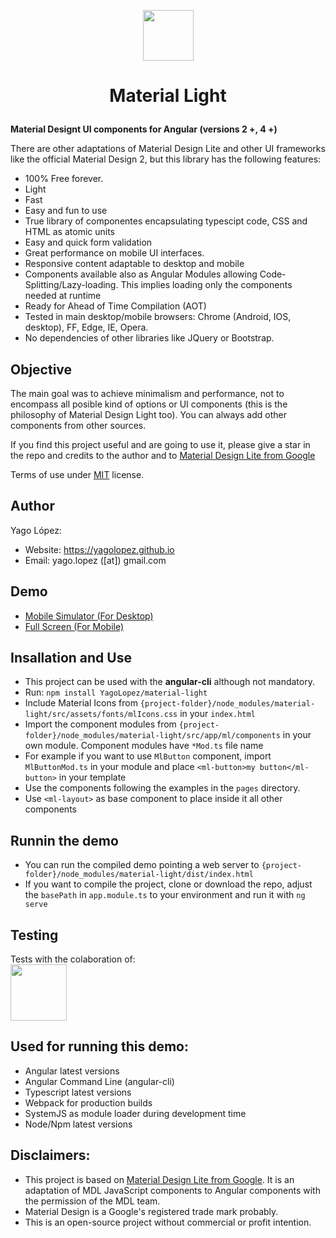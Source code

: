 <p align="center"><img src="src/assets/img/logo.png" style="margin: auto; width: 81px;"></p>

<h1><p align="center">Material Light</p></h1>

**Material Designt UI components for Angular (versions 2 +, 4 +)**

There are other adaptations of Material Design Lite and other UI frameworks like the official Material Design 2, 
but this library has the following features:

- 100% Free forever.
- Light
- Fast
- Easy and fun to use
- True library of componentes encapsulating typescipt code, CSS and HTML as atomic units
- Easy and quick form validation
- Great performance on mobile UI interfaces.
- Responsive content adaptable to desktop and mobile
- Components available also as Angular Modules allowing Code-Splitting/Lazy-loading. This implies loading only the components needed at runtime
- Ready for Ahead of Time Compilation (AOT)
- Tested in main desktop/mobile browsers: Chrome (Android, IOS, desktop), FF, Edge, IE, Opera.
- No dependencies of other libraries like JQuery or Bootstrap.

## Objective

The main goal was to achieve minimalism and performance, not to encompass all posible kind of options or UI components (this is the philosophy of
Material Design Light too). You can always add other components from other sources.

If you find this project useful and are going to use it, please give a star in the repo and credits to the author 
and to <a href="http://getmdl.io" target="_blank">Material Design Lite from Google</a>

Terms of use under <a href="LICENSE.txt">MIT</a> license.

## Author

Yago López:

- Website: <a href="https://yagolopez.github.io" target="_blank">https://yagolopez.github.io</a>
- Email: yago.lopez ([at]) gmail.com

## Demo

<!-- - <a href="http://yagolopez.github.io/material-light/iframe/iframe.html" target="_blank">Desktop PC</a> -->
- <a href="http://mobt.me/Xf27" target="_blank">Mobile Simulator (For Desktop)</a>
- <a href="https://yagolopez.github.io/material-light/dist/index.html" target="_blank">Full Screen (For Mobile)</a>

## Insallation and Use

- This project can be used with the **angular-cli** although not mandatory.
- Run: `npm install YagoLopez/material-light`
- Include Material Icons from `{project-folder}/node_modules/material-light/src/assets/fonts/mlIcons.css` in your `index.html`
- Import the component modules from `{project-folder}/node_modules/material-light/src/app/ml/components` in your own module. Component modules have `*Mod.ts` file name
- For example if you want to use `MlButton` component, import `MlButtonMod.ts` in your module and place `<ml-button>my button</ml-button>` in your template
- Use the components following the examples in the `pages` directory.
- Use `<ml-layout>` as base component to place inside it all other components

## Runnin the demo

- You can run the compiled demo pointing a web server to `{project-folder}/node_modules/material-light/dist/index.html`
- If you want to compile the project, clone or download the repo, adjust the `basePath` in `app.module.ts` to your environment and run it with `ng serve`

## Testing

<div>Tests with the colaboration of:</div>
<a href="https://www.browserstack.com/" target="_blank"><img src="browserstack-logo.png" height="90px"></a>

## Used for running this demo:

- Angular latest versions
- Angular Command Line (angular-cli)
- Typescript latest versions
- Webpack for production builds
- SystemJS as module loader during development time
- Node/Npm latest versions

## Disclaimers:

- This project is based on <a href="http://getmdl.io" target="_blank">Material Design Lite from Google</a>. It is an adaptation of MDL JavaScript components to Angular components with the permission of the MDL team.
- Material Design is a Google's registered trade mark probably.
- This is an open-source project without commercial or profit intention.
